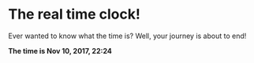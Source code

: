 # The real time clock!

Ever wanted to know what the time is? Well, your journey is about to end!

**The time is Nov 10, 2017, 22:24**